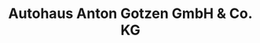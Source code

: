---
title: "Autohaus Anton Gotzen GmbH & Co. KG"
url: /zuelpich/autohaus-anton-gotzen-gmbh-und-co-kg/
shop: Autohaus
---